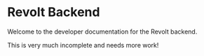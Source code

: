 # Revolt Backend

Welcome to the developer documentation for the Revolt backend.

This is very much incomplete and needs more work!
